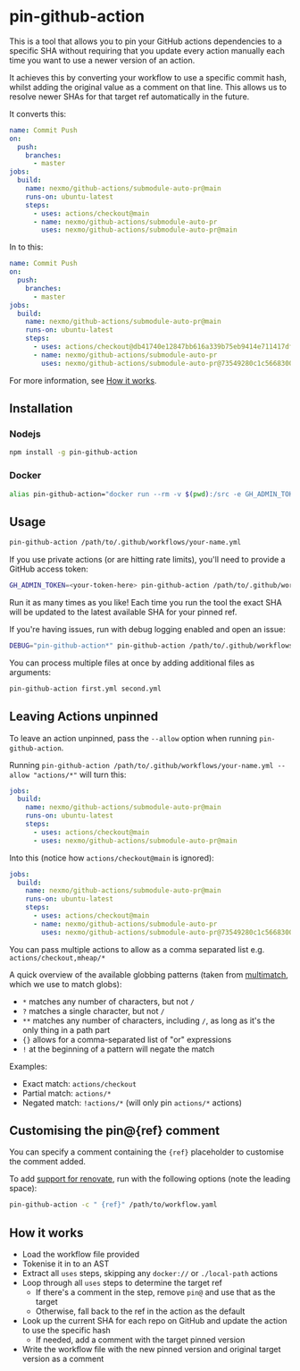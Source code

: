 # pin-github-action

This is a tool that allows you to pin your GitHub actions dependencies to a
specific SHA without requiring that you update every action manually each time
you want to use a newer version of an action.

It achieves this by converting your workflow to use a specific commit hash,
whilst adding the original value as a comment on that line. This allows us to
resolve newer SHAs for that target ref automatically in the future.

It converts this:

```yaml
name: Commit Push
on:
  push:
    branches:
      - master
jobs:
  build:
    name: nexmo/github-actions/submodule-auto-pr@main
    runs-on: ubuntu-latest
    steps:
      - uses: actions/checkout@main
      - name: nexmo/github-actions/submodule-auto-pr
        uses: nexmo/github-actions/submodule-auto-pr@main
```

In to this:

```yaml
name: Commit Push
on:
  push:
    branches:
      - master
jobs:
  build:
    name: nexmo/github-actions/submodule-auto-pr@main
    runs-on: ubuntu-latest
    steps:
      - uses: actions/checkout@db41740e12847bb616a339b75eb9414e711417df # pin@main
      - name: nexmo/github-actions/submodule-auto-pr
        uses: nexmo/github-actions/submodule-auto-pr@73549280c1c566830040d9a01fe9050dae6a3036 # pin@main
```

For more information, see [How it works](#how-it-works).

## Installation

### Nodejs

```bash
npm install -g pin-github-action
```

### Docker

```bash
alias pin-github-action="docker run --rm -v $(pwd):/src -e GH_ADMIN_TOKEN mheap/pin-github-action"
```

## Usage

```bash
pin-github-action /path/to/.github/workflows/your-name.yml
```

If you use private actions (or are hitting rate limits), you'll need to provide
a GitHub access token:

```bash
GH_ADMIN_TOKEN=<your-token-here> pin-github-action /path/to/.github/workflows/your-name.yml
```

Run it as many times as you like! Each time you run the tool the exact SHA will
be updated to the latest available SHA for your pinned ref.

If you're having issues, run with debug logging enabled and open an issue:

```bash
DEBUG="pin-github-action*" pin-github-action /path/to/.github/workflows/your-name.yml
```

You can process multiple files at once by adding additional files as arguments:

```bash
pin-github-action first.yml second.yml
```

## Leaving Actions unpinned

To leave an action unpinned, pass the `--allow` option when running `pin-github-action`.

Running `pin-github-action /path/to/.github/workflows/your-name.yml --allow "actions/*"` will turn this:

```yaml
jobs:
  build:
    name: nexmo/github-actions/submodule-auto-pr@main
    runs-on: ubuntu-latest
    steps:
      - uses: actions/checkout@main
      - uses: nexmo/github-actions/submodule-auto-pr@main
```

Into this (notice how `actions/checkout@main` is ignored):

```yaml
jobs:
  build:
    name: nexmo/github-actions/submodule-auto-pr@main
    runs-on: ubuntu-latest
    steps:
      - uses: actions/checkout@main
      - name: nexmo/github-actions/submodule-auto-pr
        uses: nexmo/github-actions/submodule-auto-pr@73549280c1c566830040d9a01fe9050dae6a3036 # pin@main
```

You can pass multiple actions to allow as a comma separated list e.g. `actions/checkout,mheap/*`

A quick overview of the available globbing patterns (taken from [multimatch](https://github.com/sindresorhus/multimatch), which we use to match globs):

- `*` matches any number of characters, but not `/`
- `?` matches a single character, but not `/`
- `**` matches any number of characters, including `/`, as long as it's the only thing in a path part
- `{}` allows for a comma-separated list of "or" expressions
- `!` at the beginning of a pattern will negate the match

Examples:

- Exact match: `actions/checkout`
- Partial match: `actions/*`
- Negated match: `!actions/*` (will only pin `actions/*` actions)

## Customising the pin@{ref} comment

You can specify a comment containing the `{ref}` placeholder to customise the comment added.

To add [support for renovate](https://github.com/mheap/pin-github-action/issues/140), run with the following options (note the leading space):

```bash
pin-github-action -c " {ref}" /path/to/workflow.yaml
```

## How it works

- Load the workflow file provided
- Tokenise it in to an AST
- Extract all `uses` steps, skipping any `docker://` or `./local-path` actions
- Loop through all `uses` steps to determine the target ref
  - If there's a comment in the step, remove `pin@` and use that as the target
  - Otherwise, fall back to the ref in the action as the default
- Look up the current SHA for each repo on GitHub and update the action to use the specific hash
  - If needed, add a comment with the target pinned version
- Write the workflow file with the new pinned version and original target version as a comment
